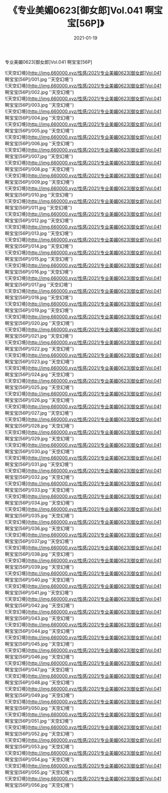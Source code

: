 ﻿---
layout: post
title:  《专业美媚0623[御女郎]Vol.041 啊宝宝[56P]》
date:   2021-01-19
img: http://img.660000.xyz/性感/2021/专业美媚0623[御女郎]Vol.041 啊宝宝[56P]/000.jpg
categories: [美女, 性感, 泳衣]
---

专业美媚0623[御女郎]Vol.041 啊宝宝[56P]



![天空幻境](http://img.660000.xyz/性感/2021/专业美媚0623[御女郎]Vol.041 啊宝宝[56P]/001.jpg ''天空幻境'') <br>
![天空幻境](http://img.660000.xyz/性感/2021/专业美媚0623[御女郎]Vol.041 啊宝宝[56P]/002.jpg ''天空幻境'') <br>
![天空幻境](http://img.660000.xyz/性感/2021/专业美媚0623[御女郎]Vol.041 啊宝宝[56P]/003.jpg ''天空幻境'') <br>
![天空幻境](http://img.660000.xyz/性感/2021/专业美媚0623[御女郎]Vol.041 啊宝宝[56P]/004.jpg ''天空幻境'') <br>
![天空幻境](http://img.660000.xyz/性感/2021/专业美媚0623[御女郎]Vol.041 啊宝宝[56P]/005.jpg ''天空幻境'') <br>
![天空幻境](http://img.660000.xyz/性感/2021/专业美媚0623[御女郎]Vol.041 啊宝宝[56P]/006.jpg ''天空幻境'') <br>
![天空幻境](http://img.660000.xyz/性感/2021/专业美媚0623[御女郎]Vol.041 啊宝宝[56P]/007.jpg ''天空幻境'') <br>
![天空幻境](http://img.660000.xyz/性感/2021/专业美媚0623[御女郎]Vol.041 啊宝宝[56P]/008.jpg ''天空幻境'') <br>
![天空幻境](http://img.660000.xyz/性感/2021/专业美媚0623[御女郎]Vol.041 啊宝宝[56P]/009.jpg ''天空幻境'') <br>
![天空幻境](http://img.660000.xyz/性感/2021/专业美媚0623[御女郎]Vol.041 啊宝宝[56P]/010.jpg ''天空幻境'') <br>
![天空幻境](http://img.660000.xyz/性感/2021/专业美媚0623[御女郎]Vol.041 啊宝宝[56P]/011.jpg ''天空幻境'') <br>
![天空幻境](http://img.660000.xyz/性感/2021/专业美媚0623[御女郎]Vol.041 啊宝宝[56P]/012.jpg ''天空幻境'') <br>
![天空幻境](http://img.660000.xyz/性感/2021/专业美媚0623[御女郎]Vol.041 啊宝宝[56P]/013.jpg ''天空幻境'') <br>
![天空幻境](http://img.660000.xyz/性感/2021/专业美媚0623[御女郎]Vol.041 啊宝宝[56P]/014.jpg ''天空幻境'') <br>
![天空幻境](http://img.660000.xyz/性感/2021/专业美媚0623[御女郎]Vol.041 啊宝宝[56P]/015.jpg ''天空幻境'') <br>
![天空幻境](http://img.660000.xyz/性感/2021/专业美媚0623[御女郎]Vol.041 啊宝宝[56P]/016.jpg ''天空幻境'') <br>
![天空幻境](http://img.660000.xyz/性感/2021/专业美媚0623[御女郎]Vol.041 啊宝宝[56P]/017.jpg ''天空幻境'') <br>
![天空幻境](http://img.660000.xyz/性感/2021/专业美媚0623[御女郎]Vol.041 啊宝宝[56P]/018.jpg ''天空幻境'') <br>
![天空幻境](http://img.660000.xyz/性感/2021/专业美媚0623[御女郎]Vol.041 啊宝宝[56P]/019.jpg ''天空幻境'') <br>
![天空幻境](http://img.660000.xyz/性感/2021/专业美媚0623[御女郎]Vol.041 啊宝宝[56P]/020.jpg ''天空幻境'') <br>
![天空幻境](http://img.660000.xyz/性感/2021/专业美媚0623[御女郎]Vol.041 啊宝宝[56P]/021.jpg ''天空幻境'') <br>
![天空幻境](http://img.660000.xyz/性感/2021/专业美媚0623[御女郎]Vol.041 啊宝宝[56P]/022.jpg ''天空幻境'') <br>
![天空幻境](http://img.660000.xyz/性感/2021/专业美媚0623[御女郎]Vol.041 啊宝宝[56P]/023.jpg ''天空幻境'') <br>
![天空幻境](http://img.660000.xyz/性感/2021/专业美媚0623[御女郎]Vol.041 啊宝宝[56P]/024.jpg ''天空幻境'') <br>
![天空幻境](http://img.660000.xyz/性感/2021/专业美媚0623[御女郎]Vol.041 啊宝宝[56P]/025.jpg ''天空幻境'') <br>
![天空幻境](http://img.660000.xyz/性感/2021/专业美媚0623[御女郎]Vol.041 啊宝宝[56P]/026.jpg ''天空幻境'') <br>
![天空幻境](http://img.660000.xyz/性感/2021/专业美媚0623[御女郎]Vol.041 啊宝宝[56P]/027.jpg ''天空幻境'') <br>
![天空幻境](http://img.660000.xyz/性感/2021/专业美媚0623[御女郎]Vol.041 啊宝宝[56P]/028.jpg ''天空幻境'') <br>
![天空幻境](http://img.660000.xyz/性感/2021/专业美媚0623[御女郎]Vol.041 啊宝宝[56P]/029.jpg ''天空幻境'') <br>
![天空幻境](http://img.660000.xyz/性感/2021/专业美媚0623[御女郎]Vol.041 啊宝宝[56P]/030.jpg ''天空幻境'') <br>
![天空幻境](http://img.660000.xyz/性感/2021/专业美媚0623[御女郎]Vol.041 啊宝宝[56P]/031.jpg ''天空幻境'') <br>
![天空幻境](http://img.660000.xyz/性感/2021/专业美媚0623[御女郎]Vol.041 啊宝宝[56P]/032.jpg ''天空幻境'') <br>
![天空幻境](http://img.660000.xyz/性感/2021/专业美媚0623[御女郎]Vol.041 啊宝宝[56P]/033.jpg ''天空幻境'') <br>
![天空幻境](http://img.660000.xyz/性感/2021/专业美媚0623[御女郎]Vol.041 啊宝宝[56P]/034.jpg ''天空幻境'') <br>
![天空幻境](http://img.660000.xyz/性感/2021/专业美媚0623[御女郎]Vol.041 啊宝宝[56P]/035.jpg ''天空幻境'') <br>
![天空幻境](http://img.660000.xyz/性感/2021/专业美媚0623[御女郎]Vol.041 啊宝宝[56P]/036.jpg ''天空幻境'') <br>
![天空幻境](http://img.660000.xyz/性感/2021/专业美媚0623[御女郎]Vol.041 啊宝宝[56P]/037.jpg ''天空幻境'') <br>
![天空幻境](http://img.660000.xyz/性感/2021/专业美媚0623[御女郎]Vol.041 啊宝宝[56P]/038.jpg ''天空幻境'') <br>
![天空幻境](http://img.660000.xyz/性感/2021/专业美媚0623[御女郎]Vol.041 啊宝宝[56P]/039.jpg ''天空幻境'') <br>
![天空幻境](http://img.660000.xyz/性感/2021/专业美媚0623[御女郎]Vol.041 啊宝宝[56P]/040.jpg ''天空幻境'') <br>
![天空幻境](http://img.660000.xyz/性感/2021/专业美媚0623[御女郎]Vol.041 啊宝宝[56P]/041.jpg ''天空幻境'') <br>
![天空幻境](http://img.660000.xyz/性感/2021/专业美媚0623[御女郎]Vol.041 啊宝宝[56P]/042.jpg ''天空幻境'') <br>
![天空幻境](http://img.660000.xyz/性感/2021/专业美媚0623[御女郎]Vol.041 啊宝宝[56P]/043.jpg ''天空幻境'') <br>
![天空幻境](http://img.660000.xyz/性感/2021/专业美媚0623[御女郎]Vol.041 啊宝宝[56P]/044.jpg ''天空幻境'') <br>
![天空幻境](http://img.660000.xyz/性感/2021/专业美媚0623[御女郎]Vol.041 啊宝宝[56P]/045.jpg ''天空幻境'') <br>
![天空幻境](http://img.660000.xyz/性感/2021/专业美媚0623[御女郎]Vol.041 啊宝宝[56P]/046.jpg ''天空幻境'') <br>
![天空幻境](http://img.660000.xyz/性感/2021/专业美媚0623[御女郎]Vol.041 啊宝宝[56P]/047.jpg ''天空幻境'') <br>
![天空幻境](http://img.660000.xyz/性感/2021/专业美媚0623[御女郎]Vol.041 啊宝宝[56P]/048.jpg ''天空幻境'') <br>
![天空幻境](http://img.660000.xyz/性感/2021/专业美媚0623[御女郎]Vol.041 啊宝宝[56P]/049.jpg ''天空幻境'') <br>
![天空幻境](http://img.660000.xyz/性感/2021/专业美媚0623[御女郎]Vol.041 啊宝宝[56P]/050.jpg ''天空幻境'') <br>
![天空幻境](http://img.660000.xyz/性感/2021/专业美媚0623[御女郎]Vol.041 啊宝宝[56P]/051.jpg ''天空幻境'') <br>
![天空幻境](http://img.660000.xyz/性感/2021/专业美媚0623[御女郎]Vol.041 啊宝宝[56P]/052.jpg ''天空幻境'') <br>
![天空幻境](http://img.660000.xyz/性感/2021/专业美媚0623[御女郎]Vol.041 啊宝宝[56P]/053.jpg ''天空幻境'') <br>
![天空幻境](http://img.660000.xyz/性感/2021/专业美媚0623[御女郎]Vol.041 啊宝宝[56P]/054.jpg ''天空幻境'') <br>
![天空幻境](http://img.660000.xyz/性感/2021/专业美媚0623[御女郎]Vol.041 啊宝宝[56P]/055.jpg ''天空幻境'') <br>
![天空幻境](http://img.660000.xyz/性感/2021/专业美媚0623[御女郎]Vol.041 啊宝宝[56P]/056.jpg ''天空幻境'') <br>